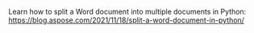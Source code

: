 Learn how to split a Word document into multiple documents in Python: https://blog.aspose.com/2021/11/18/split-a-word-document-in-python/